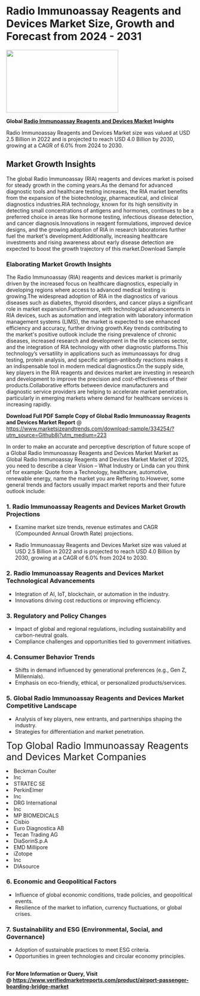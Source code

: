 <H1>Radio Immunoassay Reagents and Devices Market Size, Growth and Forecast from 2024 - 2031</H1><img class="aligncenter size-medium wp-image-584254" src="https://thirdeyenews.in/wp-content/uploads/2024/09/Global-Market-Research-300x168.jpeg" alt="" width="300" height="168" /><p><strong>Global&nbsp;<a href="https://www.marketsizeandtrends.com/download-sample/334254/?utm_source=Github8j?utm_medium=223">Radio Immunoassay Reagents and Devices Market</a> Insights</strong></p><p>Radio Immunoassay Reagents and Devices Market size was valued at USD 2.5 Billion in 2022 and is projected to reach USD 4.0 Billion by 2030, growing at a CAGR of 6.0% from 2024 to 2030.</p><p><h2>Market Growth Insights</h2> The global Radio Immunoassay (RIA) reagents and devices market is poised for steady growth in the coming years.As the demand for advanced diagnostic tools and healthcare testing increases, the RIA market benefits from the expansion of the biotechnology, pharmaceutical, and clinical diagnostics industries.RIA technology, known for its high sensitivity in detecting small concentrations of antigens and hormones, continues to be a preferred choice in areas like hormone testing, infectious disease detection, and cancer diagnosis.Innovations in reagent formulations, improved device designs, and the growing adoption of RIA in research laboratories further fuel the market's development.Additionally, increasing healthcare investments and rising awareness about early disease detection are expected to boost the growth trajectory of this market.Download Sample <h3>Elaborating Market Growth Insights</h3> The Radio Immunoassay (RIA) reagents and devices market is primarily driven by the increased focus on healthcare diagnostics, especially in developing regions where access to advanced medical testing is growing.The widespread adoption of RIA in the diagnostics of various diseases such as diabetes, thyroid disorders, and cancer plays a significant role in market expansion.Furthermore, with technological advancements in RIA devices, such as automation and integration with laboratory information management systems (LIMS), the market is expected to see enhanced efficiency and accuracy, further driving growth.Key trends contributing to the market's positive outlook include the rising prevalence of chronic diseases, increased research and development in the life sciences sector, and the integration of RIA technology with other diagnostic platforms.This technology’s versatility in applications such as immunoassays for drug testing, protein analysis, and specific antigen-antibody reactions makes it an indispensable tool in modern medical diagnostics.On the supply side, key players in the RIA reagents and devices market are investing in research and development to improve the precision and cost-effectiveness of their products.Collaborative efforts between device manufacturers and diagnostic service providers are helping to accelerate market penetration, particularly in emerging markets where demand for healthcare services is increasing rapidly.</p><p><span class=""><strong>Download Full PDF Sample Copy of Global Radio Immunoassay Reagents and Devices Market Report</strong> @ <a href="https://www.marketsizeandtrends.com/download-sample/334254/?utm_source=Github8j?utm_medium=223" target="_blank">https://www.marketsizeandtrends.com/download-sample/334254/?utm_source=Github8j?utm_medium=223</a></span></p><p>In order to make an accurate and perceptive description of future scope of a Global&nbsp;Radio Immunoassay Reagents and Devices Market Market as Global&nbsp;Radio Immunoassay Reagents and Devices Market Market of 2025, you need to describe a clear Vision &ndash; What Industry or Linda can you think of for example: Quote from a Technology, healthcare, automotive, renewable energy, name the market you are Reffering to.However, some general trends and factors usually impact market reports and their future outlook include:</p><h3>1.&nbsp;<strong>Radio Immunoassay Reagents and Devices Market Growth Projections</strong></h3><ul><li>Examine market size trends, revenue estimates and CAGR (Compounded Annual Growth Rate) projections.</li><li><p>Radio Immunoassay Reagents and Devices Market size was valued at USD 2.5 Billion in 2022 and is projected to reach USD 4.0 Billion by 2030, growing at a CAGR of 6.0% from 2024 to 2030.</p></li></ul><h3>2.&nbsp;<strong>Radio Immunoassay Reagents and Devices Market Technological Advancements</strong></h3><ul><li>Integration of AI, IoT, blockchain, or automation in the industry.</li><li>Innovations driving cost reductions or improving efficiency.</li></ul><h3>3.&nbsp;<strong>Regulatory and Policy Changes</strong></h3><ul><li>Impact of global and regional regulations, including sustainability and carbon-neutral goals.</li><li>Compliance challenges and opportunities tied to government initiatives.</li></ul><h3>4.&nbsp;<strong>Consumer Behavior Trends</strong></h3><ul><li>Shifts in demand influenced by generational preferences (e.g., Gen Z, Millennials).</li><li>Emphasis on eco-friendly, ethical, or personalized products/services.</li></ul><h3>5.&nbsp;<strong>Global Radio Immunoassay Reagents and Devices Market Competitive Landscape</strong></h3><ul><li>Analysis of key players, new entrants, and partnerships shaping the industry.</li><li>Strategies for differentiation and market penetration.</li></ul><p data-pm-slice="1 1 []"><span style="color: inherit; font-family: inherit; font-size: 25px;">Top Global Radio Immunoassay Reagents and Devices Market Companies</span></p><div class="" data-test-id=""><p><li>Beckman Coulter</li><li> Inc</li><li> STRATEC SE</li><li> PerkinElmer</li><li> Inc</li><li> DRG International</li><li> Inc</li><li> MP BIOMEDICALS</li><li> Cisbio</li><li> Euro Diagnostica AB</li><li> Tecan Trading AG</li><li> DiaSorinS.p.A</li><li> EMD Millipore</li><li> iZotope</li><li> Inc</li><li> DIAsource</li></p></div><h3>6.&nbsp;<strong>Economic and Geopolitical Factors</strong></h3><ul><li>Influence of global economic conditions, trade policies, and geopolitical events.</li><li>Resilience of the market to inflation, currency fluctuations, or global crises.</li></ul><h3>7.&nbsp;<strong>Sustainability and ESG (Environmental, Social, and Governance)</strong></h3><ul><li>Adoption of sustainable practices to meet ESG criteria.</li><li>Opportunities in green technologies and circular economy principles.</li></ul><h2><strong style="font-size: 14px;">For More Information or Query, Visit @&nbsp;</strong><a style="background-color: #ffffff; font-size: 14px;" href="https://www.marketsizeandtrends.com/report/radio-immunoassay-reagents-and-devices-market/" target="_blank">https://www.verifiedmarketreports.com/product/airport-passenger-boarding-bridge-market</a></h2>